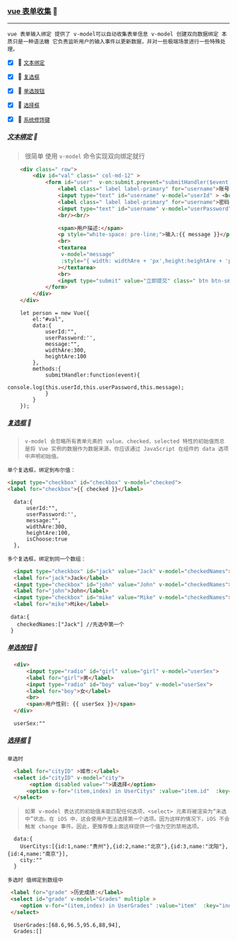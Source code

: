 ### [vue 表单收集](#top) :maple_leaf: <b id="top"></b> 

----
`vue 表单输入绑定 提供了 v-model可以自动收集表单信息 v-model 创建双向数据绑定 本质只是一种语法糖 它负责监听用户的输入事件以更新数据，并对一些极端场景进行一些特殊处理。`

- [x] :maple_leaf: [`文本绑定`](#text)
- [x] :maple_leaf: [`复选框`](#check)
- [x] :maple_leaf: [`单选按钮`](#radio)
- [x] :maple_leaf: [`选择框`](#options)
- [x] :maple_leaf: [`系统修饰键`](#system)


##### [文本绑定](#top)  :maple_leaf: <b id="text"></b> 
> 很简单 使用 `v-model` 命令实现双向绑定就行 

```html
    <div class=" row">
        <div id="val" class=" col-md-12" >
            <form id="user"  v-on:submit.prevent="submitHandler($event)" >
                <label class=" label label-primary" for="username">账号</label>
                <input type="text" id="username" v-model="userId" > <br/><br/>
                <label class=" label label-primary" for="username">密码</label>
                <input type="text" id="username" v-model="userPassword" >
                <br/><br/>

                <span>用户描述:</span>
                <p style="white-space: pre-line;">输入:{{ message }}</p>
                <br>
                <textarea
                 v-model="message" 
                 :style="{ width: widthAre + 'px',height:heightAre + 'px' }"
                ></textarea>
                <br>
                <input type="submit" value="立即提交" class=" btn btn-sm btn-primary" />
            </form>
        </div>
    </div>
```

```node
    let person = new Vue({
        el:"#val",
        data:{
            userId:"",
            userPassword:'',
            message:"",
            widthAre:300,
            heightAre:100
        },
        methods:{
            submitHandler:function(event){
                console.log(this.userId,this.userPassword,this.message);
            }
        }
    });
```
##### [复选框](#top)  :maple_leaf: <b id="check"></b> 
> `v-model 会忽略所有表单元素的 value、checked、selected 特性的初始值而总是将 Vue 实例的数据作为数据来源。你应该通过 JavaScript 在组件的 data 选项中声明初始值。`

`单个复选框，绑定到布尔值：`

```html
<input type="checkbox" id="checkbox" v-model="checked">
<label for="checkbox">{{ checked }}</label>
```
```node
  data:{
      userId:"",
      userPassword:'',
      message:"",
      widthAre:300,
      heightAre:100,
      isChoose:true
  },
```
`多个复选框，绑定到同一个数组：`
```html
  <input type="checkbox" id="jack" value="Jack" v-model="checkedNames">
  <label for="jack">Jack</label>
  <input type="checkbox" id="john" value="John" v-model="checkedNames">
  <label for="john">John</label>
  <input type="checkbox" id="mike" value="Mike" v-model="checkedNames">
  <label for="mike">Mike</label>
```

```node
 data:{
   checkedNames:["Jack"] //先选中第一个
 }
```
##### [单选按钮](#top)  :maple_leaf: <b id="radio"></b> 
```html
  <div>
      <input type="radio" id="girl" value="girl" v-model="userSex">
      <label for="girl">男</label>
      <input type="radio" id="boy" value="boy" v-model="userSex">
      <label for="boy">女</label>
      <br>
      <span>用户性别: {{ userSex }}</span>
  </div>
```

```node
  userSex:""
```

##### [选择框](#top)  :maple_leaf: <b id="options"></b> 
`单选时`

```html
  <label for="cityID" >城市:</label>
  <select id="cityID" v-model="city">
       <option disabled value="">请选择</option>
      <option v-for="(item,index) in UserCitys" :value="item.id"  :key="item.id" >{{ item.name }}</option>
  </select>
```
> `如果 v-model 表达式的初始值未能匹配任何选项，<select> 元素将被渲染为“未选中”状态。在 iOS 中，这会使用户无法选择第一个选项。因为这样的情况下，iOS 不会触发 change 事件。因此，更推荐像上面这样提供一个值为空的禁用选项。`
```node
  data:{
    UserCitys:[{id:1,name:"贵州"},{id:2,name:"北京"},{id:3,name:"沈阳"},{id:4,name:"南京"}],
    city:""
  }
```
`多选时 值绑定到数组中`
```html
 <label for="grade" >历史成绩:</label>
 <select id="grade" v-model="Grades" multiple >
    <option v-for="(item,index) in UserGrades" :value="item"  :key="index" >{{ item }}</option>
 </select>
```
```node
  UserGrades:[68.6,96.5,95.6,88,94],
  Grades:[]
```





























